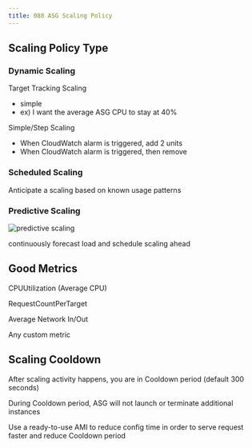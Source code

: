 ```yaml
---
title: 088 ASG Scaling Policy
---
```


## Scaling Policy Type
### Dynamic Scaling
Target Tracking Scaling
- simple
- ex) I want the average ASG CPU to stay at 40%

Simple/Step Scaling
- When CloudWatch alarm is triggered, add 2 units
- When CloudWatch alarm is triggered, then remove


### Scheduled Scaling
Anticipate a scaling based on known usage patterns


### Predictive Scaling
![predictive scaling](/8/088-predictive.png)

continuously forecast load and schedule scaling ahead



## Good Metrics
CPUUtilization (Average CPU)

RequestCountPerTarget

Average Network In/Out

Any custom metric 



## Scaling Cooldown
After scaling activity happens, you are in Cooldown period (default 300 seconds)

During Cooldown period, ASG will not launch or terminate additional instances

Use a ready-to-use AMI to reduce config time in order to serve request faster and reduce Cooldown period
